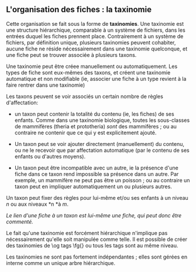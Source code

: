 ## L'organisation des fiches : la taxinomie

Cette organisation se fait sous la forme de **taxinomies**. Une
taxinomie est une structure hiérarchique, comparable à un système
de fichiers, dans les entrées duquel les fiches prennent place. Contrairement
à un système de fichiers, par définition unique, plusieurs taxinomies
peuvent cohabiter, aucune fiche ne réside nécessairement dans une
taxinomie quelconque, et une fiche peut se trouver associée à plusieurs
taxons.

Une taxinomie peut être créee manuellement ou automatiquement. Les
types de fiche sont eux-mêmes des taxons, et créent une taxinomie
automatique et non modifiable (ie, associer une fiche à un type revient
à la faire rentrer dans une taxinomie)

Les taxons peuvent se voir associés un certain nombre de règles d'affectation:

 -  un taxon peut contenir la totalité du contenu (ie, les fiches) de
ses enfants. Comme dans une taxinomie biologique, toutes les sous-classes
de mammifères (theria et prototheria) *sont* des mammifères ;
ou au contraire ne contenir que ce qui y est explicitement ajouté.

 -  Un taxon peut se voir ajouter directement (manuellement) du contenu,
ou ne le recevoir que par affectation automatique (par le contenu
de ses enfants ou d'autres moyens). 

 -  Un taxon peut être incompatible avec un autre, ie la présence d'une
fiche dans ce taxon rend impossible sa présence dans un autre. Par
exemple, un mammifère ne peut pas être un poisson ; ou au contraire
un taxon peut en impliquer automatiquement un ou plusieurs autres. 

Un taxon peut fixer des règles pour lui-même et/ou ses enfants à un
niveau *n* ou aux niveaux *n *à *m*.

*Le lien d'une fiche à un taxon est lui-même une fiche, qui peut donc être commenté.*

Le fait qu'une taxinomie est forcément hiérarchique n'implique pas
nécessairement qu'elle soit manipulée comme telle. Il est possible
de créer des taxinomies de \og tags \fg{} ou tous les tags sont
au même niveau.

Les taxinomies ne sont pas fortement indépendantes ; elles sont gérées
en interne comme un unique arbre hiérarchique. 
